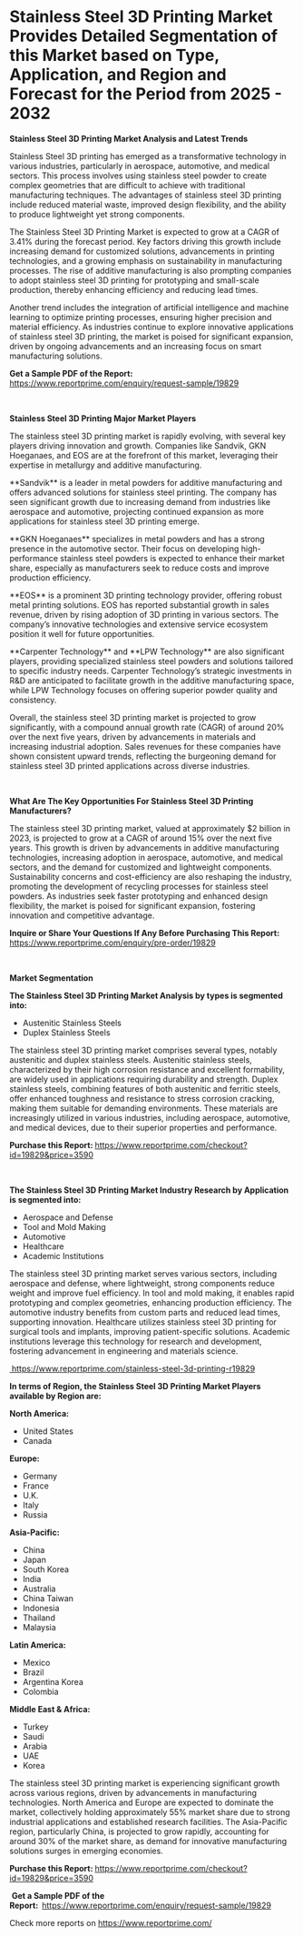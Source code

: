 <p><h1>Stainless Steel 3D Printing Market Provides Detailed Segmentation of this Market based on Type, Application, and Region and Forecast for the Period from 2025 - 2032</h1></p><p><strong>Stainless Steel 3D Printing Market Analysis and Latest Trends</strong></p>
<p><p>Stainless Steel 3D printing has emerged as a transformative technology in various industries, particularly in aerospace, automotive, and medical sectors. This process involves using stainless steel powder to create complex geometries that are difficult to achieve with traditional manufacturing techniques. The advantages of stainless steel 3D printing include reduced material waste, improved design flexibility, and the ability to produce lightweight yet strong components.</p><p>The Stainless Steel 3D Printing Market is expected to grow at a CAGR of 3.41% during the forecast period. Key factors driving this growth include increasing demand for customized solutions, advancements in printing technologies, and a growing emphasis on sustainability in manufacturing processes. The rise of additive manufacturing is also prompting companies to adopt stainless steel 3D printing for prototyping and small-scale production, thereby enhancing efficiency and reducing lead times.</p><p>Another trend includes the integration of artificial intelligence and machine learning to optimize printing processes, ensuring higher precision and material efficiency. As industries continue to explore innovative applications of stainless steel 3D printing, the market is poised for significant expansion, driven by ongoing advancements and an increasing focus on smart manufacturing solutions.</p></p>
<p><strong>Get a Sample PDF of the Report:&nbsp;</strong> <a href="https://www.reportprime.com/enquiry/request-sample/19829?utm_campaign=2458&utm_medium=2&utm_source=Github&utm_content=ia&utm_term=20032025&utm_id=stainless-steel-3d-printing">https://www.reportprime.com/enquiry/request-sample/19829</a></p>
<p>&nbsp;</p>
<p><strong>Stainless Steel 3D Printing Major Market Players</strong></p>
<p><p>The stainless steel 3D printing market is rapidly evolving, with several key players driving innovation and growth. Companies like Sandvik, GKN Hoeganaes, and EOS are at the forefront of this market, leveraging their expertise in metallurgy and additive manufacturing.</p><p>**Sandvik** is a leader in metal powders for additive manufacturing and offers advanced solutions for stainless steel printing. The company has seen significant growth due to increasing demand from industries like aerospace and automotive, projecting continued expansion as more applications for stainless steel 3D printing emerge. </p><p>**GKN Hoeganaes** specializes in metal powders and has a strong presence in the automotive sector. Their focus on developing high-performance stainless steel powders is expected to enhance their market share, especially as manufacturers seek to reduce costs and improve production efficiency.</p><p>**EOS** is a prominent 3D printing technology provider, offering robust metal printing solutions. EOS has reported substantial growth in sales revenue, driven by rising adoption of 3D printing in various sectors. The company’s innovative technologies and extensive service ecosystem position it well for future opportunities.</p><p>**Carpenter Technology** and **LPW Technology** are also significant players, providing specialized stainless steel powders and solutions tailored to specific industry needs. Carpenter Technology’s strategic investments in R&D are anticipated to facilitate growth in the additive manufacturing space, while LPW Technology focuses on offering superior powder quality and consistency.</p><p>Overall, the stainless steel 3D printing market is projected to grow significantly, with a compound annual growth rate (CAGR) of around 20% over the next five years, driven by advancements in materials and increasing industrial adoption. Sales revenues for these companies have shown consistent upward trends, reflecting the burgeoning demand for stainless steel 3D printed applications across diverse industries.</p></p>
<p>&nbsp;</p>
<p><strong>What Are The Key Opportunities For Stainless Steel 3D Printing Manufacturers?</strong></p>
<p><p>The stainless steel 3D printing market, valued at approximately $2 billion in 2023, is projected to grow at a CAGR of around 15% over the next five years. This growth is driven by advancements in additive manufacturing technologies, increasing adoption in aerospace, automotive, and medical sectors, and the demand for customized and lightweight components. Sustainability concerns and cost-efficiency are also reshaping the industry, promoting the development of recycling processes for stainless steel powders. As industries seek faster prototyping and enhanced design flexibility, the market is poised for significant expansion, fostering innovation and competitive advantage.</p></p>
<p><strong>Inquire or Share Your Questions If Any Before Purchasing This Report:</strong> <a href="https://www.reportprime.com/enquiry/pre-order/19829?utm_campaign=2458&utm_medium=2&utm_source=Github&utm_content=ia&utm_term=20032025&utm_id=stainless-steel-3d-printing">https://www.reportprime.com/enquiry/pre-order/19829</a></p>
<p>&nbsp;</p>
<p><strong>Market Segmentation</strong></p>
<p><strong>The Stainless Steel 3D Printing Market Analysis by types is segmented into:</strong></p>
<p><ul><li>Austenitic Stainless Steels</li><li>Duplex Stainless Steels</li></ul></p>
<p><p>The stainless steel 3D printing market comprises several types, notably austenitic and duplex stainless steels. Austenitic stainless steels, characterized by their high corrosion resistance and excellent formability, are widely used in applications requiring durability and strength. Duplex stainless steels, combining features of both austenitic and ferritic steels, offer enhanced toughness and resistance to stress corrosion cracking, making them suitable for demanding environments. These materials are increasingly utilized in various industries, including aerospace, automotive, and medical devices, due to their superior properties and performance.</p></p>
<p><strong>Purchase this Report:&nbsp;</strong><a href="https://www.reportprime.com/checkout?id=19829&price=3590&utm_campaign=2458&utm_medium=2&utm_source=Github&utm_content=ia&utm_term=20032025&utm_id=stainless-steel-3d-printing">https://www.reportprime.com/checkout?id=19829&price=3590</a></p>
<p>&nbsp;</p>
<p><strong>The Stainless Steel 3D Printing Market Industry Research by Application is segmented into:</strong></p>
<p><ul><li>Aerospace and Defense</li><li>Tool and Mold Making</li><li>Automotive</li><li>Healthcare</li><li>Academic Institutions</li></ul></p>
<p><p>The stainless steel 3D printing market serves various sectors, including aerospace and defense, where lightweight, strong components reduce weight and improve fuel efficiency. In tool and mold making, it enables rapid prototyping and complex geometries, enhancing production efficiency. The automotive industry benefits from custom parts and reduced lead times, supporting innovation. Healthcare utilizes stainless steel 3D printing for surgical tools and implants, improving patient-specific solutions. Academic institutions leverage this technology for research and development, fostering advancement in engineering and materials science.</p></p>
<p><a href="https://www.reportprime.com/stainless-steel-3d-printing-r19829?utm_campaign=2458&utm_medium=2&utm_source=Github&utm_content=ia&utm_term=20032025&utm_id=stainless-steel-3d-printing">&nbsp;https://www.reportprime.com/stainless-steel-3d-printing-r19829</a></p>
<p><strong>In terms of Region, the Stainless Steel 3D Printing Market Players available by Region are:</strong></p>
<p>
    <p> <strong> North America: </strong>
        <ul>
            <li>United States</li>
            <li>Canada</li>
        </ul>
        </p> 
    <p> <strong> Europe: </strong>
        <ul>
            <li>Germany</li>
            <li>France</li>
            <li>U.K.</li>
            <li>Italy</li>
            <li>Russia</li>
        </ul>
        </p> 
    <p> <strong> Asia-Pacific: </strong>
        <ul>
            <li>China</li>
            <li>Japan</li>
            <li>South Korea</li>
            <li>India</li>
            <li>Australia</li>
            <li>China Taiwan</li>
            <li>Indonesia</li>
            <li>Thailand</li>
            <li>Malaysia</li>
        </ul>
        </p> 
    <p> <strong> Latin America: </strong>
        <ul>
            <li>Mexico</li>
            <li>Brazil</li>
            <li>Argentina Korea</li>
            <li>Colombia</li>
        </ul>
        </p> 
    <p> <strong> Middle East & Africa: </strong>
        <ul>
            <li>Turkey</li>
            <li>Saudi</li>
            <li>Arabia</li>
            <li>UAE</li>
            <li>Korea</li>
        </ul>
    </p>
    </p>
<p><p>The stainless steel 3D printing market is experiencing significant growth across various regions, driven by advancements in manufacturing technologies. North America and Europe are expected to dominate the market, collectively holding approximately 55% market share due to strong industrial applications and established research facilities. The Asia-Pacific region, particularly China, is projected to grow rapidly, accounting for around 30% of the market share, as demand for innovative manufacturing solutions surges in emerging economies.</p></p>
<p><strong>Purchase this Report: </strong><a href="https://www.reportprime.com/checkout?id=19829&price=3590&utm_campaign=2458&utm_medium=2&utm_source=Github&utm_content=ia&utm_term=20032025&utm_id=stainless-steel-3d-printing">https://www.reportprime.com/checkout?id=19829&price=3590</a></p>
<p>&nbsp;<strong>Get a Sample PDF of the Report:&nbsp;&nbsp;</strong><a href="https://www.reportprime.com/enquiry/request-sample/19829?utm_campaign=2458&utm_medium=2&utm_source=Github&utm_content=ia&utm_term=20032025&utm_id=stainless-steel-3d-printing">https://www.reportprime.com/enquiry/request-sample/19829</a></p>
<p><strong></strong></p>
<p>Check more reports on <a href="https://www.reportprime.com/?utm_campaign=2458&utm_medium=2&utm_source=Github&utm_content=ia&utm_term=20032025&utm_id=stainless-steel-3d-printing">https://www.reportprime.com/</a></p>